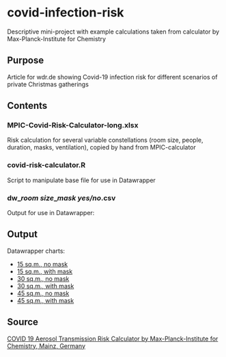 # covid-infection-risk
Descriptive mini-project with example calculations taken from calculator by Max-Planck-Institute for Chemistry 

## Purpose

Article for wdr.de showing Covid-19 infection risk for different scenarios 
of private Christmas gatherings

## Contents

### MPIC-Covid-Risk-Calculator-long.xlsx

Risk calculation for several variable constellations (room size, people, duration, masks, ventilation),
copied by hand from MPIC-calculator

### covid-risk-calculator.R

Script to manipulate base file for use in Datawrapper

### dw_*room size*_*mask yes/no*.csv

Output for use in Datawrapper:

## Output

Datawrapper charts: 
- [15 sq.m., no mask](https://datawrapper.dwcdn.net/zb1lT/1/)
- [15 sq.m., with mask](https://datawrapper.dwcdn.net/9BCXq/1/)
- [30 sq.m., no mask](https://datawrapper.dwcdn.net/joSzx/1/)
- [30 sq.m., with mask](https://datawrapper.dwcdn.net/T3XHP/1/)
- [45 sq.m., no mask](https://datawrapper.dwcdn.net/yW6IQ/1/)
- [45 sq.m., with mask](https://datawrapper.dwcdn.net/YBTW5/1/)


## Source

[COVID 19 Aerosol Transmission Risk Calculator by Max-Planck-Institute for Chemistry, Mainz, Germany](https://www.mpic.de/4747361/risk-calculator)
